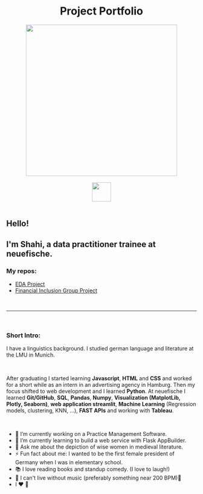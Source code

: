 
# <div align="center"> Project Portfolio </div>

<div id="header" align="center">
  <img src= 'https://media.giphy.com/media/LMcB8XospGZO8UQq87/giphy.gif' width=400>
</div>

<br>

<div align="center">
  <a href="mailto:shahiw@posto.de?subject=Hello%20from%20github">
    <img src="https://img.shields.io/badge/-Mail-brightgreen?style=flat-square&logo=Posteo&logoColor=white" width=50/>
  </a>
</div>

<br>

## Hello! 
## I'm Shahi, a data practitioner trainee at neuefische. 
### My repos: 
- [EDA Project](https://github.com/ShahiW/eda_project_housing)
- [Financial Inclusion Group Project](https://github.com/ShahiW/Financial-Inclusion-Project/tree/shahi)

<br>

---
<br>

### Short Intro:

I have a linguistics background. 
I studied german language and literature at the LMU in Munich. 

<br>


After graduating I started learning __Javascript__, __HTML__ and __CSS__ and worked for a short while as an intern in an advertising agency in Hamburg. Then my focus shifted to web development and I learned __Python__. At neuefische I learned __Git/GitHub__, __SQL__, __Pandas__, __Numpy__, __Visualization (MatplotLib, Plotly, Seaborn)__, __web application streamlit__, __Machine Learning__ (Regression models, clustering, KNN, ...), __FAST APIs__ and working with __Tableau__. 

<br>

- 🔭 I’m currently working on a Practice Management Software.
- 🌱 I’m currently learning to build a web service with Flask AppBuilder.
- 💬 Ask me about the depiction of wise women in medieval literature.
- ⚡ Fun fact about me: I wanted to be the first female president of Germany when I was in elementary school. 
- 📚 I love reading books and standup comedy. (I love to laugh!)
- 🎵 I can't live without music (preferably something near 200 BPM)🤘
- I ❤️ 🐧

<br>








